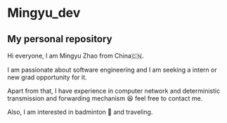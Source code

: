 # Mingyu_dev
## My personal repository
Hi everyone, I am Mingyu Zhao from China🇨🇳. 

I am passionate about software engineering and I am seeking a intern or new grad opportunity for it.

Apart from that, I have experience in computer network and deterministic transmission and forwarding mechanism :laughing: feel free to contact me.

Also, I am interested in badminton :badminton: and traveling.
